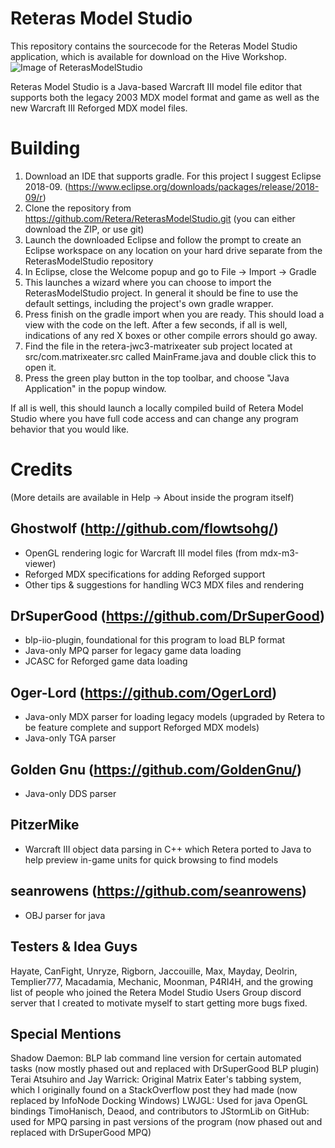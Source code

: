 # Reteras Model Studio
This repository contains the sourcecode for the Reteras Model Studio application, which is available for download on the Hive Workshop.
![Image of ReterasModelStudio](https://www.hiveworkshop.com/data/ratory-images/159/159964-e1b13fddb241fe69a198f443b00b1637.png)

Reteras Model Studio is a Java-based Warcraft III model file editor that supports both the legacy 2003 MDX model format and game as well as the new Warcraft III Reforged MDX model files.

# Building
1. Download an IDE that supports gradle. For this project I suggest Eclipse 2018-09. (https://www.eclipse.org/downloads/packages/release/2018-09/r)
2. Clone the repository from https://github.com/Retera/ReterasModelStudio.git (you can either download the ZIP, or use git)
3. Launch the downloaded Eclipse and follow the prompt to create an Eclipse workspace on any location on your hard drive separate from the ReterasModelStudio repository
4. In Eclipse, close the Welcome popup and go to File -> Import -> Gradle
5. This launches a wizard where you can choose to import the ReterasModelStudio project. In general it should be fine to use the default settings, including the project's own gradle wrapper.
6. Press finish on the gradle import when you are ready. This should load a view with the code on the left. After a few seconds, if all is well, indications of any red X boxes or other compile errors should go away.
8. Find the file in the retera-jwc3-matrixeater sub project located at src/com.matrixeater.src called MainFrame.java and double click this to open it.
9. Press the green play button in the top toolbar, and choose "Java Application" in the popup window.

If all is well, this should launch a locally compiled build of Retera Model Studio where you have full code access and can change any program behavior that you would like.

# Credits
(More details are available in Help -> About inside the program itself)

## Ghostwolf (http://github.com/flowtsohg/)
 - OpenGL rendering logic for Warcraft III model files (from mdx-m3-viewer)
 - Reforged MDX specifications for adding Reforged support
 - Other tips & suggestions for handling WC3 MDX files and rendering

## DrSuperGood (https://github.com/DrSuperGood)
 - blp-iio-plugin, foundational for this program to load BLP format
 - Java-only MPQ parser for legacy game data loading
 - JCASC for Reforged game data loading

## Oger-Lord (https://github.com/OgerLord)
 - Java-only MDX parser for loading legacy models (upgraded by Retera to be feature complete and support Reforged MDX models)
 - Java-only TGA parser

## Golden Gnu (https://github.com/GoldenGnu/)
 - Java-only DDS parser

## PitzerMike
 - Warcraft III object data parsing in C++ which Retera ported to Java to help preview in-game units for quick browsing to find models
 
## seanrowens (https://github.com/seanrowens)
 - OBJ parser for java

## Testers & Idea Guys
Hayate, CanFight, Unryze, Rigborn, Jaccouille, Max, Mayday, Deolrin, Templier777, Macadamia, Mechanic, Moonman, P4RI4H, and the growing list of people who joined the Retera Model Studio Users Group discord server that I created to motivate myself to start getting more bugs fixed.

## Special Mentions
Shadow Daemon: BLP lab command line version for certain automated tasks (now mostly phased out and replaced with DrSuperGood BLP plugin)
Terai Atsuhiro and Jay Warrick: Original Matrix Eater's tabbing system, which I originally found on a StackOverflow post they had made (now replaced by InfoNode Docking Windows)
LWJGL: Used for java OpenGL bindings
TimoHanisch, Deaod, and contributors to JStormLib on GitHub: used for MPQ parsing in past versions of the program (now phased out and replaced with DrSuperGood MPQ)

